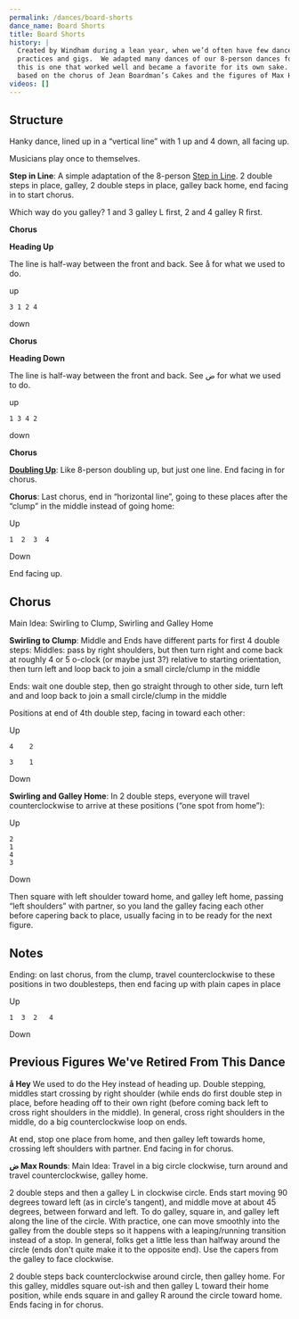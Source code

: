 ```yaml
---
permalink: /dances/board-shorts
dance_name: Board Shorts
title: Board Shorts
history: |
  Created by Windham during a lean year, when we’d often have few dancers at
  practices and gigs.  We adapted many dances of our 8-person dances for 4, and
  this is one that worked well and became a favorite for its own sake.  It is
  based on the chorus of Jean Boardman’s Cakes and the figures of Max Headroom.
videos: []
---
```


## Structure

Hanky dance, lined up in a “vertical line” with 1 up and 4 down, all facing up.

Musicians play once to themselves.

**Step in Line**: A simple adaptation of the 8-person
[Step in Line](/figures#step-in-line).  2 double steps in place, galley, 2
double steps in place, galley back home, end facing in to start chorus.

Which way do you galley? 1 and 3 galley L first, 2 and 4 galley R first.

**Chorus**


**Heading Up**

The line is half-way between the front and back. See å for what we used to do.

up
```
3 1 2 4
```
down

**Chorus**

**Heading Down**

The line is half-way between the front and back. See ض for what we used to do.

up
```
1 3 4 2
```
down

**Chorus**

**[Doubling Up](/figures#doubling-up)**: Like 8-person doubling up, but just
one line.  End facing in for chorus.

**Chorus**: Last chorus, end in “horizontal line”, going to these places after
the “clump” in the middle instead of going home:

Up
```
1  2  3  4
```
Down

End facing up.

## Chorus

Main Idea: Swirling to Clump, Swirling and Galley Home

**Swirling to Clump**: Middle and Ends have different parts for first 4 double steps:
Middles: pass by right shoulders, but then turn right and come back at roughly 4 or 5 o-clock (or maybe just 3?) relative to starting orientation, then turn left and loop back to join a small circle/clump in the middle

Ends: wait one double step, then go straight through to other side, turn left
and and loop back to join a small circle/clump in the middle

Positions at end of 4th double step, facing in toward each other:

Up
```
4    2

3    1
```
Down

**Swirling and Galley Home**: In 2 double steps, everyone will travel
counterclockwise to arrive at these positions (“one spot from home”):

Up
```
2
1
4
3
```
Down

Then square with left shoulder toward home, and galley left home, passing “left
shoulders” with partner, so you land the galley facing each other before
capering back to place, usually facing in to be ready for the next figure.

## Notes

Ending: on last chorus, from the clump, travel counterclockwise to these
positions in two doublesteps, then end facing up with plain capes in place

Up
```
1  3  2   4
```
Down

## Previous Figures We've Retired From This Dance

**å Hey** We used to do the Hey instead of heading up. Double stepping, middles
start crossing by right shoulder (while ends do first double step in place,
before heading off to their own right (before coming back left to cross right
shoulders in the middle).  In general, cross right shoulders in the middle, do
a big counterclockwise loop on ends.

At end, stop one place from home, and then galley left towards home, crossing
left shoulders with partner. End facing in for chorus.

**ض Max Rounds**: Main Idea: Travel in a big circle clockwise, turn around and
travel counterclockwise, galley home.

2 double steps and then a galley L in clockwise circle.  Ends start moving 90
degrees toward left (as in circle's tangent), and middle move at about 45
degrees, between forward and left.  To do galley, square in, and galley left
along the line of the circle.  With practice, one can move smoothly into the
galley from the double steps so it happens with a leaping/running transition
instead of a stop.  In general, folks get a little less than halfway around
the circle (ends don't quite make it to the opposite end).  Use the capers
from the galley to face clockwise.

2 double steps back counterclockwise around circle, then galley home.  For
this galley, middles square out-ish and then galley L toward their home
position, while ends square in and galley R around the circle toward home.
Ends facing in for chorus.
